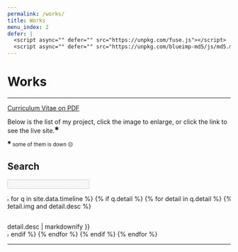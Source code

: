 ```yaml
---
permalink: /works/
title: Works
menu_index: 2
defer: |
  <script async="" defer="" src="https://unpkg.com/fuse.js"></script>
  <script async="" defer="" src="https://unpkg.com/blueimp-md5/js/md5.min.js"></script>
---
```


# Works[](# '{">":"find","tag":"main","className":"blue align-center"}')

---

[Curriculum Vitae on PDF](https://gunawan.wijaya.cc/assets/docs/gunawan.wijaya.pdf)

Below is the list of my project, click the image to enlarge, or click the link to see the live site.<sup>✱</sup>

<small><sup>✱</sup> some of them is down ☹</small>

<div class="card white no-print">
  <h2>Search</h2>
  <p><input id="omnibox" type="search" disabled="disabled"/></p>
</div>

<div style="overflow:hidden;">
  <div class="work-list align-left" style="margin:0 -16px;margin-bottom:-20px;">
    <div class="row x_nowrap" style="padding-bottom:20px;">
      {% for q in site.data.timeline %} {% if q.detail %}
      {% for detail in q.detail %} {% if detail.img and detail.desc %}
      <div class="col-sm-1 col-md-1-2 work" data-id="{{ detail.uri }}">
        <p> <span class="ratio ratio-16-9 {{ detail.live }}">
          <a href="{{ detail.uri }}" title='{">":"modal","header":"{{ detail.title | smartify }}","className":"full align-center"}'>
            <img class="lazyload" data-src="{{ detail.img }}" src="data:image/gif;base64,R0lGODlhAQABAIAAAAAAAP///yH5BAEAAAAALAAAAAABAAEAAAIBRAA7">
          </a>
        </span> </p>
        <div> {{ detail.desc | markdownify }} </div>
      </div>
      {% endif %} {% endfor %}
      {% endif %} {% endfor %}
    </div>
  </div>
</div>

---

<script async="" defer="" src="{{ "/assets/js/html.works.js" | absolute_url }}"></script>
